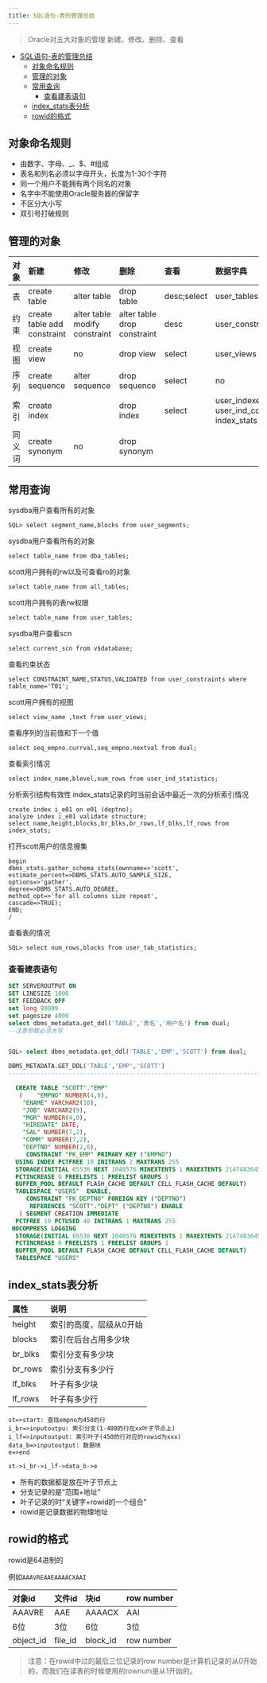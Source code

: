 ```yaml
---
title: SQL语句-表的管理总结
---
```


> Oracle对五大对象的管理
> 新建、修改、删除、查看

<!-- TOC depthFrom:1 depthTo:6 withLinks:1 updateOnSave:1 orderedList:0 -->

- [SQL语句-表的管理总结](#sql语句-表的管理总结)
  - [对象命名规则](#对象命名规则)
  - [管理的对象](#管理的对象)
  - [常用查询](#常用查询)
    - [查看建表语句](#查看建表语句)
  - [index_stats表分析](#indexstats表分析)
  - [rowid的格式](#rowid的格式)

<!-- /TOC -->

## 对象命名规则

- 由数字、字母、\_、$、#组成
- 表名和列名必须以字母开头，长度为1-30个字符
- 同一个用户不能拥有两个同名的对象
- 名字中不能使用Oracle服务器的保留字
- 不区分大小写
- 双引号打破规则

## 管理的对象

| 对象   | 新建                        | 修改                          | 删除                        | 查看        | 数据字典                                  |
| :----- | :-------------------------- | :---------------------------- | :-------------------------- | :---------- | :---------------------------------------- |
| 表     | create table                | alter table                   | drop table                  | desc;select | user_tables                               |
| 约束   | create table add constraint | alter table modify constraint | alter table drop constraint | desc        | user_constraints                          |
| 视图   | create view                 | no                            | drop view                   | select      | user_views                                |
| 序列   | create sequence             | alter sequence                | drop sequence               | select      | no                                        |
| 索引   | create index                |                               | drop index                  | select      | user_indexes user_ind_columns index_stats |
| 同义词 | create synonym              | no                            | drop synonym                |             |                                           |

## 常用查询

sysdba用户查看所有的对象

```shell
SQL> select segment_name,blocks from user_segments;
```

sysdba用户查看所有的对象

```shell
select table_name from dba_tables;
```

scott用户拥有的rw以及可查看ro的对象

```shell
select table_name from all_tables;
```

scott用户拥有的表rw权限

```shell
select table_name from user_tables;
```

sysdba用户查看scn

```shell
select current_scn from v$database;
```

查看约束状态

```shell
select CONSTRAINT_NAME,STATUS,VALIDATED from user_constraints where table_name='T01';
```

scott用户拥有的视图

```shell
select view_name ,text from user_views;
```

查看序列的当前值和下一个值

```shell
select seq_empno.currval,seq_empno.nextval from dual;
```

查看索引情况

```shell
select index_name,blevel,num_rows from user_ind_statistics;
```

分析索引结构有效性
index_stats记录的时当前会话中最近一次的分析索引情况

```shell
create index i_e01 on e01 (deptno);
analyze index i_e01 validate structure;
select name,height,blocks,br_blks,br_rows,lf_blks,lf_rows from index_stats;
```

打开scott用户的信息搜集

```shell
begin
dbms_stats.gather_schema_stats(ownname=>'scott',
estimate_percent=>DBMS_STATS.AUTO_SAMPLE_SIZE,
options=>'gather',
degree=>DBMS_STATS.AUTO_DEGREE,
method_opt=>'for all columns size repeat',
cascade=>TRUE);
END;
/
```

查看表的情况

```shell
SQL> select num_rows,blocks from user_tab_statistics;
```

### 查看建表语句

```sql
SET SERVEROUTPUT ON
SET LINESIZE 1000
SET FEEDBACK OFF
set long 99999
set pagesize 4000
select dbms_metadata.get_ddl('TABLE','表名','用户名') from dual;
--注意参数必须大写


SQL> select dbms_metadata.get_ddl('TABLE','EMP','SCOTT') from dual;

DBMS_METADATA.GET_DDL('TABLE','EMP','SCOTT')
--------------------------------------------------------------------------------

  CREATE TABLE "SCOTT"."EMP"
   (	"EMPNO" NUMBER(4,0),
	"ENAME" VARCHAR2(10),
	"JOB" VARCHAR2(9),
	"MGR" NUMBER(4,0),
	"HIREDATE" DATE,
	"SAL" NUMBER(7,2),
	"COMM" NUMBER(7,2),
	"DEPTNO" NUMBER(2,0),
	 CONSTRAINT "PK_EMP" PRIMARY KEY ("EMPNO")
  USING INDEX PCTFREE 10 INITRANS 2 MAXTRANS 255
  STORAGE(INITIAL 65536 NEXT 1048576 MINEXTENTS 1 MAXEXTENTS 2147483645
  PCTINCREASE 0 FREELISTS 1 FREELIST GROUPS 1
  BUFFER_POOL DEFAULT FLASH_CACHE DEFAULT CELL_FLASH_CACHE DEFAULT)
  TABLESPACE "USERS"  ENABLE,
	 CONSTRAINT "FK_DEPTNO" FOREIGN KEY ("DEPTNO")
	  REFERENCES "SCOTT"."DEPT" ("DEPTNO") ENABLE
   ) SEGMENT CREATION IMMEDIATE
  PCTFREE 10 PCTUSED 40 INITRANS 1 MAXTRANS 255
 NOCOMPRESS LOGGING
  STORAGE(INITIAL 65536 NEXT 1048576 MINEXTENTS 1 MAXEXTENTS 2147483645
  PCTINCREASE 0 FREELISTS 1 FREELIST GROUPS 1
  BUFFER_POOL DEFAULT FLASH_CACHE DEFAULT CELL_FLASH_CACHE DEFAULT)
  TABLESPACE "USERS"
```

## index_stats表分析

| 属性    | 说明                    |
| :------ | :---------------------- |
| height  | 索引的高度，层级从0开始 |
| blocks  | 索引在后台占用多少块    |
| br_blks | 索引分支有多少块        |
| br_rows | 索引分支有多少行        |
| lf_blks | 叶子有多少块            |
| lf_rows | 叶子有多少行            |

```flow
st=>start: 查找empno为450的行
i_br=>inputoutpu: 索引分支(1-480的行在xx叶子节点上)
i_lf=>inputoutput: 索引叶子(450的行对应的rowid为xxx)
data_b=>inputoutput: 数据块
e=>end

st->i_br->i_lf->data_b->e
```

- 所有的数据都是放在叶子节点上
- 分支记录的是“范围+地址”
- 叶子记录的时“关键字+rowid的一个组合”
- rowid是记录数据的物理地址

## rowid的格式

rowid是64进制的

例如`AAAVREAAEAAAACXAAI`

| 对象id    | 文件id  | 块id     | row number |
| :-------- | :------ | :------- | :--------- |
| AAAVRE    | AAE     | AAAACX   | AAI        |
| 6位       | 3位     | 6位      | 3位        |
| object_id | file_id | block_id | row number |

> 注意：在rowid中过的最后三位记录的row number是计算机记录的从0开始的，而我们在读表的时候使用的rownum是从1开始的。
